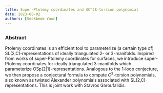 ```yaml
---
title: Super-Ptolemy coordinates and $C^2$-torsion polynomial
date: 2023-08-02
authors: [Seokbeom Yoon]
---
```


## 

### Abstract

Ptolemy coordinates is an efficient tool to parameterize (a certain type of) SL(2,C)-representations of ideally triangulated 2- or 3-manifolds. Inspired from works of super-Ptolemy coordinates for surfaces, we introduce super-Ptolemy coordinates for ideally triangulated 3-manifolds which parameterize OSp(2|1)-representations. Analogous to the 1-loop conjecture, we then propose a conjectural formula to compute $C^2$-torsion polynomials, also known as twisted Alexander polynomials associated with SL(2,C)-representations. This is joint work with Stavros Garoufalidis.
  
 





